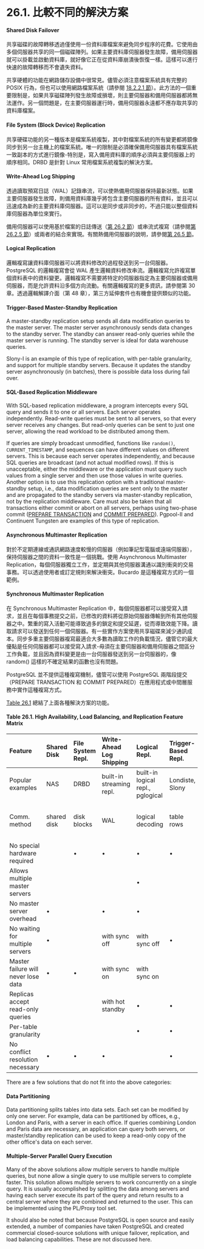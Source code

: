 # 26.1. 比較不同的解決方案

#### Shared Disk Failover

共享磁碟的故障轉移透過僅使用一份資料庫檔案來避免同步程序的花費。它使用由多個伺服器共享的同一個磁碟陣列。如果主要資料庫伺服器發生故障，備用伺服器就可以掛載並啟動資料庫，就好像它正在從資料庫崩潰後恢復一樣。這樣可以進行快速的故障轉移而不會遺失資料。

共享硬體的功能在網路儲存設備中很常見。儘管必須注意檔案系統具有完整的 POSIX 行為，但也可以使用網路檔案系統（請參閱 [18.2.2.1 節](../server-setup-and-operation/creating-a-database-cluster.md#18-2-2-1-nfs)）。此方法的一個重要限制是，如果共享磁碟陣列發生故障或損壞，則主要伺服器和備用伺服器都將無法運作。另一個問題是，在主要伺服器運行時，備用伺服器永遠都不應存取共享的資料庫檔案。

#### File System \(Block Device\) Replication

共享硬碟功能的另一種版本是檔案系統複製，其中對檔案系統的所有變更都將鏡像同步到另一台主機上的檔案系統。唯一的限制是必須確保備用伺服器具有檔案系統一致副本的方式進行鏡像-特別是，寫入備用資料庫的順序必須與主要伺服器上的順序相同。DRBD 是針對 Linux 常用檔案系統複製的解決方案。

#### Write-Ahead Log Shipping

透過讀取預寫日誌（WAL）記錄串流，可以使熱備用伺服器保持最新狀態。如果主要伺服器發生故障，則備用資料庫幾乎將包含主要伺服器的所有資料，並且可以迅速成為新的主要資料庫伺服器。這可以是同步或非同步的，不過只能以整個資料庫伺服器為單位來實行。

備用伺服器可以使用基於檔案的日誌傳送（[第 26.2 節](log-shipping-standby-servers.md)）或串流式複寫（請參閱[第 26.2.5 節](log-shipping-standby-servers.md#26-2-5-streaming-replication)）或兩者的結合來實現。有關熱備用伺服器的說明，請參閱[第 26.5 節](26.5.-hot-standby.md)。

#### Logical Replication

邏輯複寫讓資料庫伺服器可以將資料修改的過程發送到另一台伺服器。 PostgreSQL 的邏輯複寫會從 WAL 產生邏輯資料修改串流。邏輯複寫允許複寫單個資料表中的資料變更。邏輯複寫不需要將特定的伺服器指定為主要伺服器或備用伺服器，而是允許資料沿多個方向流動。有關邏輯複寫的更多資訊，請參閱第 30 章。透過邏輯解譯介面（第 48 章），第三方延伸套件也有機會提供類似的功能。

#### Trigger-Based Master-Standby Replication

A master-standby replication setup sends all data modification queries to the master server. The master server asynchronously sends data changes to the standby server. The standby can answer read-only queries while the master server is running. The standby server is ideal for data warehouse queries.

Slony-I is an example of this type of replication, with per-table granularity, and support for multiple standby servers. Because it updates the standby server asynchronously \(in batches\), there is possible data loss during fail over.

#### SQL-Based Replication Middleware

With SQL-based replication middleware, a program intercepts every SQL query and sends it to one or all servers. Each server operates independently. Read-write queries must be sent to all servers, so that every server receives any changes. But read-only queries can be sent to just one server, allowing the read workload to be distributed among them.

If queries are simply broadcast unmodified, functions like `random()`, `CURRENT_TIMESTAMP`, and sequences can have different values on different servers. This is because each server operates independently, and because SQL queries are broadcast \(and not actual modified rows\). If this is unacceptable, either the middleware or the application must query such values from a single server and then use those values in write queries. Another option is to use this replication option with a traditional master-standby setup, i.e., data modification queries are sent only to the master and are propagated to the standby servers via master-standby replication, not by the replication middleware. Care must also be taken that all transactions either commit or abort on all servers, perhaps using two-phase commit \([PREPARE TRANSACTION](https://www.postgresql.org/docs/13/sql-prepare-transaction.html) and [COMMIT PREPARED](https://www.postgresql.org/docs/13/sql-commit-prepared.html)\). Pgpool-II and Continuent Tungsten are examples of this type of replication.

#### Asynchronous Multimaster Replication

對於不定期連線或通訊網路速度較慢的伺服器（例如筆記型電腦或遠端伺服器），保持伺服器之間的資料一致性是一個挑戰。使用 Asynchronous Multimaster Replication，每個伺服器獨立工作，並定期與其他伺服器溝通以識別衝突的交易事務。可以透過使用者或訂定規則來解決衝突。Bucardo 是這種複寫方式的一個範例。

#### Synchronous Multimaster Replication

在 Synchronous Multimaster Replication 中，每個伺服器都可以接受寫入請求，並且在每個事務提交之前，已修改的資料將從原始伺服器傳輸到所有其他伺服器之中。繁重的寫入活動可能導致過多的鎖定和提交延遲，從而導致效能下降。讀取請求可以發送到任何一個伺服器。有一些實作方案使用共享磁碟來減少通訊成本。同步多重主要伺服器複寫最適合大多數為讀取工作的負載情況，儘管它的最大優點是任何伺服器都可以接受寫入請求-毋須在主要伺服器和備用伺服器之間區分工作負載，並且因為資料變更是由一台伺服器發送到另一台伺服器的，像 random\(\) 這樣的不確定結果的函數也沒有問題。

PostgreSQL 並不提供這種複寫機制，儘管可以使用 PostgreSQL 兩階段提交（PREPARE TRANSACTION 和 COMMIT PREPARED）在應用程式或中間層服務中實作這種複寫方式。

[Table 26.1](comparison-of-different-solutions.md#table-26-1-high-availability-load-balancing-and-replication-feature-matrix) 總結了上面各種解決方案的功能。

#### **Table 26.1. High Availability, Load Balancing, and Replication Feature Matrix**

| Feature | Shared Disk | File System Repl. | Write-Ahead Log Shipping | Logical Repl. | Trigger-Based Repl. | SQL Repl. Middle-ware | Async. MM Repl. | Sync. MM Repl. |
| :--- | :--- | :--- | :--- | :--- | :--- | :--- | :--- | :--- |
| Popular examples | NAS | DRBD | built-in streaming repl. | built-in logical repl., pglogical | Londiste, Slony | pgpool-II | Bucardo |  |
| Comm. method | shared disk | disk blocks | WAL | logical decoding | table rows | SQL | table rows | table rows and row locks |
| No special hardware required |  | • | • | • | • | • | • | • |
| Allows multiple master servers |  |  |  | • |  | • | • | • |
| No master server overhead | • |  | • | • |  | • |  |  |
| No waiting for multiple servers | • |  | with sync off | with sync off | • |  | • |  |
| Master failure will never lose data | • | • | with sync on | with sync on |  | • |  | • |
| Replicas accept read-only queries |  |  | with hot standby | • | • | • | • | • |
| Per-table granularity |  |  |  | • | • |  | • | • |
| No conflict resolution necessary | • | • | • |  | • | • |  | • |

There are a few solutions that do not fit into the above categories:

#### Data Partitioning

Data partitioning splits tables into data sets. Each set can be modified by only one server. For example, data can be partitioned by offices, e.g., London and Paris, with a server in each office. If queries combining London and Paris data are necessary, an application can query both servers, or master/standby replication can be used to keep a read-only copy of the other office's data on each server.

#### Multiple-Server Parallel Query Execution

Many of the above solutions allow multiple servers to handle multiple queries, but none allow a single query to use multiple servers to complete faster. This solution allows multiple servers to work concurrently on a single query. It is usually accomplished by splitting the data among servers and having each server execute its part of the query and return results to a central server where they are combined and returned to the user. This can be implemented using the PL/Proxy tool set.

It should also be noted that because PostgreSQL is open source and easily extended, a number of companies have taken PostgreSQL and created commercial closed-source solutions with unique failover, replication, and load balancing capabilities. These are not discussed here.

